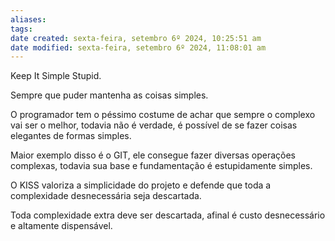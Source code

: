 ```yaml
---
aliases: 
tags: 
date created: sexta-feira, setembro 6º 2024, 10:25:51 am
date modified: sexta-feira, setembro 6º 2024, 11:08:01 am
---
```

Keep It Simple Stupid.

Sempre que puder mantenha as coisas simples.

O programador tem o péssimo costume de achar que sempre o complexo vai ser o melhor, todavia não é verdade, é possível de se fazer coisas elegantes de formas simples.

Maior exemplo disso é o GIT, ele consegue fazer diversas operações complexas, todavia sua base e fundamentação é estupidamente simples.

O KISS valoriza a simplicidade do projeto e defende que toda a complexidade desnecessária seja descartada.

Toda complexidade extra deve ser descartada, afinal é custo desnecessário e altamente dispensável.